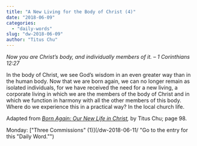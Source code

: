```yaml
---
title: "A New Living for the Body of Christ (4)"
date: "2018-06-09"
categories: 
  - "daily-words"
slug: "dw-2018-06-09"
author: "Titus Chu"
---
```


_Now you are Christ’s body, and individually members of it._ _– 1 Corinthians 12:27_

In the body of Christ, we see God’s wisdom in an even greater way than in the human body. Now that we are born again, we can no longer remain as isolated individuals, for we have received the need for a new living, a corporate living in which we are the members of the body of Christ and in which we function in harmony with all the other members of this body. Where do we experience this in a practical way? In the local church life.

Adapted from _[Born Again: Our New Life in Christ](/book-born-again/ "Go to the listing for this book."),_ by Titus Chu; page 98.

Monday: ["Three Commissions" (1)](/dw-2018-06-11/ "Go to the entry for this "Daily Word."")
